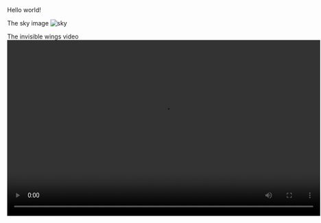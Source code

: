 [category]: <> (General)
[date]: <> (2025/05/04)
[title]: <> (Hello world)

Hello world!

The sky image
![sky](../../../../images/sky.jpg)

The invisible wings video
<video controls width="730" height="410" src="../../../../videos/invisible_wings.mp4"></video>